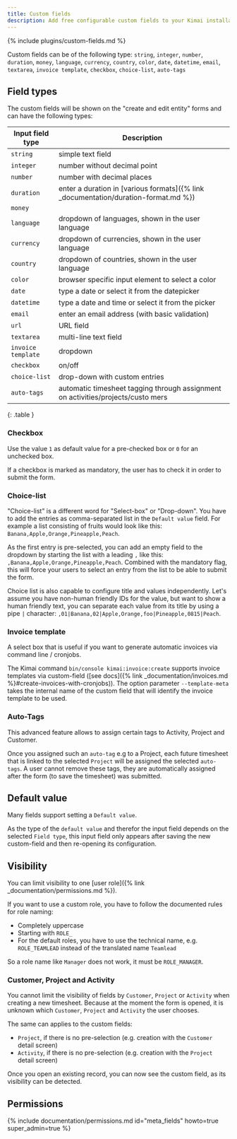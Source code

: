 ```yaml
---
title: Custom fields
description: Add free configurable custom fields to your Kimai installation
---
```


{% include plugins/custom-fields.md %}  

Custom fields can be of the following type:
`string`, `integer`, `number`, `duration`, `money`, `language`, `currency`, `country`, `color`, `date`, `datetime`, `email`, `textarea`, `invoice template`, `checkbox`, `choice-list`, `auto-tags`

## Field types
 
The custom fields will be shown on the "create and edit entity" forms and can have the following types:

| Input field type   | Description                                                                         |
|--------------------|-------------------------------------------------------------------------------------|
| `string`           | simple text field                                                                   |
| `integer`          | number without decimal point                                                        |
| `number`           | number with decimal places                                                          |
| `duration`         | enter a duration in [various formats]({% link _documentation/duration-format.md %}) |
| `money`            |                                                                                     |
| `language`         | dropdown of languages, shown in the user language                                   |
| `currency`         | dropdown of currencies, shown in the user language                                  |
| `country`          | dropdown of countries, shown in the user language                                   |
| `color`            | browser specific input element to select a color                                    |
| `date`             | type a date or select it from the datepicker                                        |
| `datetime`         | type a date and time or select it from the picker                                   |
| `email`            | enter an email address (with basic validation)                                      |
| `url`              | URL field                                                                           |
| `textarea`         | multi-line text field                                                               |
| `invoice template` | dropdown                                                                            |
| `checkbox`         | on/off                                                                              |
| `choice-list`      | drop-down with custom entries                                                       |
| `auto-tags`        | automatic timesheet tagging through assignment on activities/projects/custo mers    |
{: .table }

### Checkbox

Use the value `1` as default value for a pre-checked box or `0` for an unchecked box.

If a checkbox is marked as mandatory, the user has to check it in order to submit the form.

### Choice-list

"Choice-list" is a different word for "Select-box" or "Drop-down".
You have to add the entries as comma-separated list in the `Default value` field.
For example a list consisting of fruits would look like this: `Banana,Apple,Orange,Pineapple,Peach`.

As the first entry is pre-selected, you can add an empty field to the dropdown by starting the list
with a leading `,` like this: `,Banana,Apple,Orange,Pineapple,Peach`.
Combined with the mandatory flag, this will force your users to select an entry from the list to be able to submit the form.

Choice list is also capable to configure title and values independently.
Let's assume you have non-human friendly IDs for the value, but want to show a human friendly text, you can separate
each value from its title by using a pipe `|` character: `,01|Banana,02|Apple,Orange,foo|Pineapple,0815|Peach`.

### Invoice template

A select box that is useful if you want to generate automatic invoices via command line / cronjobs.

The Kimai command `bin/console kimai:invoice:create` supports invoice templates via custom-field ([see docs]({% link _documentation/invoices.md %}#create-invoices-with-cronjobs)).
The option parameter `--template-meta` takes the internal name of the custom field that will identify the invoice template to be used.

### Auto-Tags

This advanced feature allows to assign certain tags to Activity, Project and Customer.

Once you assigned such an `auto-tag` e.g to a Project, each future timesheet that is linked to the selected `Project` will be assigned 
the selected `auto-tags`. A user cannot remove these tags, they are automatically assigned after the form (to save the timesheet) was submitted. 

## Default value

Many fields support setting a `Default value`.

As the type of the `default value` and therefor the input field depends on the selected `Field type`,
this input field only appears after saving the new custom-field and then re-opening its configuration.

## Visibility

You can limit visibility to one [user role]({% link _documentation/permissions.md %}). 

If you want to use a custom role, you have to follow the documented rules for role naming:
- Completely uppercase
- Starting with `ROLE_`
- For the default roles, you have to use the technical name, e.g. `ROLE_TEAMLEAD` instead of the translated name `Teamlead`

So a role name like `Manager` does not work, it must be `ROLE_MANAGER`.

### Customer, Project and Activity

You cannot limit the visibility of fields by `Customer`, `Project` or `Activity` when creating a new timesheet.
Because at the moment the form is opened, it is unknown which `Customer`, `Project` and `Activity` the user chooses.

The same can applies to the custom fields:
- `Project`, if there is no pre-selection (e.g. creation with the `Customer` detail screen)
- `Activity`, if there is no pre-selection (e.g. creation with the `Project` detail screen) 

Once you open an existing record, you can now see the custom field, as its visibility can be detected.

## Permissions

{% include documentation/permissions.md id="meta_fields" howto=true super_admin=true %}
